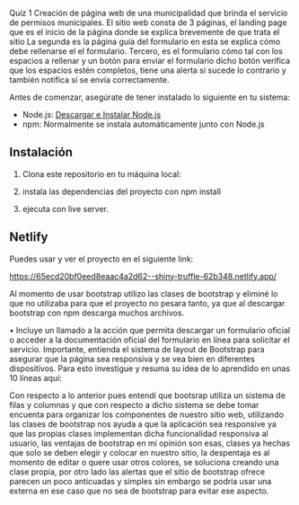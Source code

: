 Quiz 1
Creación de página web de una municipalidad que brinda el servicio de permisos municipales.
El sitio web consta de 3 páginas, el landing page que es el inicio de la página donde se explica brevemente de que trata el sitio
La segunda es la página guía del formulario en esta se explica cómo debe rellenarse el el formulario.
Tercero, es el formulario cómo tal con los espacios a rellenar y un botón para enviar el formulario dicho botón verifica que los espacios estén completos,
tiene una alerta si sucede lo contrario y también notifica si se envía correctamente.

Antes de comenzar, asegúrate de tener instalado lo siguiente en tu sistema:

- Node.js: [Descargar e Instalar Node.js](https://nodejs.org)
- npm: Normalmente se instala automáticamente junto con Node.js

## Instalación

1. Clona este repositorio en tu máquina local:

2. instala las dependencias del proyecto con npm install

3. ejecuta con live server.

## Netlify

Puedes usar y ver el proyecto en el siguiente link:

https://65ecd20bf0eed8eaac4a2d62--shiny-truffle-62b348.netlify.app/

Al momento de usar bootstrap utilizo las clases de bootstrap y eliminé lo que no utilizaba para que el proyecto no pesara tanto, ya que al descargar bootstrap con npm descarga muchos archivos.

•	Incluye un llamado a la acción que permita descargar un formulario oficial o acceder a la documentación oficial del formulario en línea para solicitar el servicio.
Importante, entienda el sistema de layout de Bootstrap para asegurar que la página sea responsiva y se vea bien en diferentes dispositivos. Para esto investigue y resuma su idea de lo aprendido en unas 10 líneas aquí:

Con respecto a lo anterior pues entendí que bootsrap utiliza un sistema de filas y columnas y que con respecto a dicho sistema se debe tomar encuenta para organizar los componentes de nuestro sitio web, utilizando las clases de bootstrap nos ayuda a que la aplicación sea responsive ya que las propias clases implementan dicha funcionalidad responsiva al usuario, las ventajas de bootstrap en mi opinión son esas, clases ya hechas que solo se deben elegir y colocar en nuestro sitio, la despentaja es al momento de editar o quere usar otros colores, se soluciona creando una clase propia, por otro lado las alertas que el sitio de bootstrap ofrece parecen un poco anticuadas y simples sin embargo se podría usar una externa en ese caso que no sea de bootstrap para evitar ese aspecto.